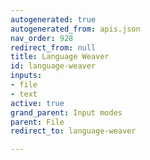 ```yaml
---
autogenerated: true
autogenerated_from: apis.json
nav_order: 928
redirect_from: null
title: Language Weaver
id: language-weaver
inputs:
- file
- text
active: true
grand_parent: Input modes
parent: File
redirect_to: language-weaver

---
```


